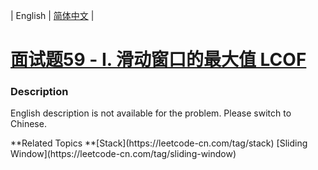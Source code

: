 | English | [简体中文](README.md) |

# [面试题59 - I. 滑动窗口的最大值 LCOF](https://leetcode-cn.com/problems/hua-dong-chuang-kou-de-zui-da-zhi-lcof)
 ### Description
<p>English description is not available for the problem. Please switch to Chinese.</p>
**Related Topics	**[Stack](https://leetcode-cn.com/tag/stack) [Sliding Window](https://leetcode-cn.com/tag/sliding-window) 